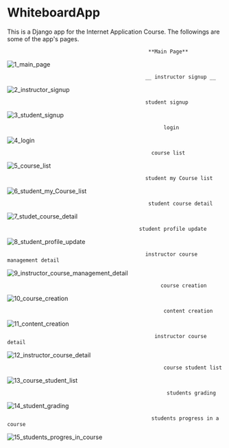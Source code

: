 # WhiteboardApp
This is a Django app for the Internet Application Course. The followings are some of the app's pages.


                                                  **Main Page**

![1_main_page](https://github.com/SanazJafari/WhiteboardApp/assets/115330657/333d795b-0137-4d0c-bf56-714ff6d55be2)

                                                 __ instructor signup __
![2_instructor_signup](https://github.com/SanazJafari/WhiteboardApp/assets/115330657/8e854bd5-d787-486b-b709-5c45ce2de8b2)
                                               
                                                 student signup
![3_student_signup](https://github.com/SanazJafari/WhiteboardApp/assets/115330657/9c556af5-c512-403d-8da4-ca5fbb7ca067)
                                                     
                                                       login
![4_login](https://github.com/SanazJafari/WhiteboardApp/assets/115330657/8ecc27a9-8a94-414d-b558-0cc80a87d12a)
                                                   
                                                   course list
![5_course_list](https://github.com/SanazJafari/WhiteboardApp/assets/115330657/fbfcbb6c-d4af-477a-9c25-63793684850d)
                                             
                                                 student my Course list
![6_student_my_Course_list](https://github.com/SanazJafari/WhiteboardApp/assets/115330657/dfd529b0-097a-4c8b-932f-ba292cec58cd)
                                              
                                                  student course detail
                                              
![7_studet_course_detail](https://github.com/SanazJafari/WhiteboardApp/assets/115330657/df028bb7-4cb3-4104-9f38-af0df3cfa078)
                                             
                                               student profile update
                                             
![8_student_profile_update](https://github.com/SanazJafari/WhiteboardApp/assets/115330657/ae446d7b-372e-43b1-9bcd-d01f1e7fa5b1)
 
                                                 instructor course management detail
                                               
![9_instructor_course_management_detail](https://github.com/SanazJafari/WhiteboardApp/assets/115330657/849e2aa5-e393-4773-b22e-f0c4d0846122)
 
                                                      course creation
                                                      
![10_course_creation](https://github.com/SanazJafari/WhiteboardApp/assets/115330657/b1d365c2-44de-41d1-a029-558ae29d5cdb)
 
                                                       content creation
                                                     
![11_content_creation](https://github.com/SanazJafari/WhiteboardApp/assets/115330657/33189e22-065c-460d-9440-3e48e02af70a)
 
                                                    instructor course detail
                                                    
![12_instructor_course_detail](https://github.com/SanazJafari/WhiteboardApp/assets/115330657/ae54aa74-1883-442d-9a7c-a85669b54059)

                                                       course student list
                                                     
![13_course_student_list](https://github.com/SanazJafari/WhiteboardApp/assets/115330657/150145f5-adb4-4d5c-9466-d01c28ccef70)
 
                                                        students grading
                                                      
![14_student_grading](https://github.com/SanazJafari/WhiteboardApp/assets/115330657/62519f53-2c62-44a1-a40d-94e946979a66)

                                                   students progress in a course
                                                   
![15_students_progres_in_course](https://github.com/SanazJafari/WhiteboardApp/assets/115330657/b2b3f36b-1b44-4739-8cca-165ae1a9ce62)


